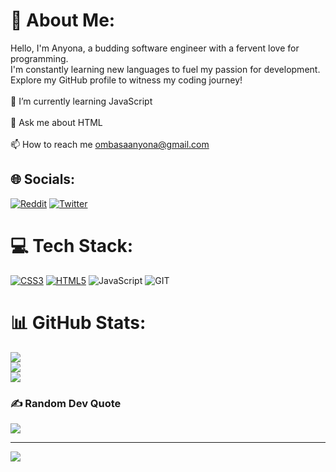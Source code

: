# 💫 About Me:
Hello, I'm Anyona, a budding software engineer with a fervent love for programming. <br>I'm constantly learning new languages to fuel my passion for development. <br>Explore my GitHub profile to witness my coding journey!<br><br>🌱 I’m currently learning JavaScript<br><br>💬 Ask me about HTML<br><br>📫 How to reach me ombasaanyona@gmail.com


## 🌐 Socials:
 [![Reddit](https://img.shields.io/badge/Reddit-%23FF4500.svg?logo=Reddit&logoColor=white)](https://reddit.com/user/CodeNinja3111) [![Twitter](https://img.shields.io/badge/Twitter-%231DA1F2.svg?logo=Twitter&logoColor=white)](https://twitter.com/@anyona_shadi) 

# 💻 Tech Stack:
[![CSS3](https://img.shields.io/badge/css3-%231572B6.svg?style=for-the-badge&logo=css3&logoColor=white)](https://www.freecodecamp.org/certification/anyona/responsive-web-design) [![HTML5](https://img.shields.io/badge/html5-%23E34F26.svg?style=for-the-badge&logo=html5&logoColor=white)](https://www.freecodecamp.org/certification/anyona/responsive-web-design) ![JavaScript](https://img.shields.io/badge/javascript-%23323330.svg?style=for-the-badge&logo=javascript&logoColor=%23F7DF1E) ![GIT](https://img.shields.io/badge/Git-fc6d26?style=for-the-badge&logo=git&logoColor=white)
# 📊 GitHub Stats:
![](https://github-readme-stats.vercel.app/api?username=Anyona-00&theme=dark&hide_border=false&include_all_commits=true&count_private=true)<br/>
![](https://github-readme-streak-stats.herokuapp.com/?user=Anyona-00&theme=dark&hide_border=false)<br/>
![](https://github-readme-stats.vercel.app/api/top-langs/?username=Anyona-00&theme=dark&hide_border=false&include_all_commits=true&count_private=true&layout=compact)

### ✍️ Random Dev Quote
![](https://quotes-github-readme.vercel.app/api?type=horizontal&theme=dark)

---
[![](https://visitcount.itsvg.in/api?id=Anyona-00&icon=0&color=0)](https://visitcount.itsvg.in)


